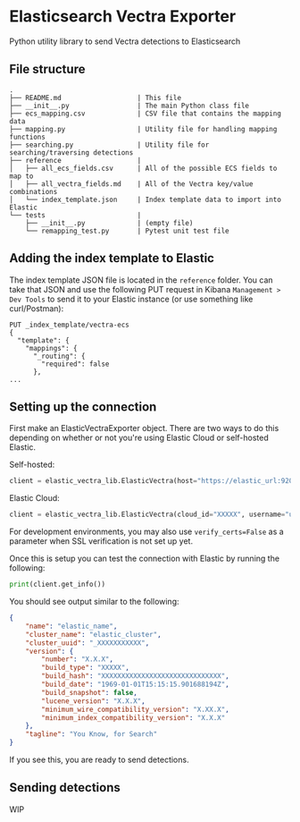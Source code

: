 # Elasticsearch Vectra Exporter

Python utility library to send Vectra detections to Elasticsearch

## File structure

```
.
├── README.md                   | This file
├── __init__.py                 | The main Python class file
├── ecs_mapping.csv             | CSV file that contains the mapping data
├── mapping.py                  | Utility file for handling mapping functions
├── searching.py                | Utility file for searching/traversing detections
├── reference                   | 
│   ├── all_ecs_fields.csv      | All of the possible ECS fields to map to
│   ├── all_vectra_fields.md    | All of the Vectra key/value combinations
│   └── index_template.json     | Index template data to import into Elastic
└── tests                       |
    ├── __init__.py             | (empty file)
    └── remapping_test.py       | Pytest unit test file
```

## Adding the index template to Elastic

The index template JSON file is located in the `reference` folder. You can take that JSON and use the following PUT request in Kibana `Management > Dev Tools` to send it to your Elastic instance (or use something like curl/Postman):

```
PUT _index_template/vectra-ecs
{
  "template": {
    "mappings": {
      "_routing": {
        "required": false
      },
...
```

## Setting up the connection

First make an ElasticVectraExporter object. There are two ways to do this depending on whether or not you're using Elastic Cloud or self-hosted Elastic.

Self-hosted:

```python
client = elastic_vectra_lib.ElasticVectra(host="https://elastic_url:9200", username="user_here", password="password_here")
```

Elastic Cloud:

```python
client = elastic_vectra_lib.ElasticVectra(cloud_id="XXXXX", username="user_here", password="password_here")
```

For development environments, you may also use `verify_certs=False` as a parameter when SSL verification is not set up yet.

Once this is setup you can test the connection with Elastic by running the following:

```python
print(client.get_info())
```

You should see output similar to the following:

```json
{
    "name": "elastic_name",
    "cluster_name": "elastic_cluster",
    "cluster_uuid": "_XXXXXXXXXXX",
    "version": {
        "number": "X.X.X",
        "build_type": "XXXXX",
        "build_hash": "XXXXXXXXXXXXXXXXXXXXXXXXXXXXXX",
        "build_date": "1969-01-01T15:15:15.901688194Z",
        "build_snapshot": false,
        "lucene_version": "X.X.X",
        "minimum_wire_compatibility_version": "X.XX.X",
        "minimum_index_compatibility_version": "X.X.X"
    },
    "tagline": "You Know, for Search"
}
```

If you see this, you are ready to send detections.

## Sending detections

WIP
